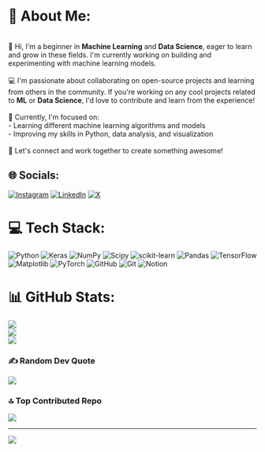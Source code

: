 # 💫 About Me:
<br>👋 Hi, I'm a beginner in **Machine Learning** and **Data Science**, eager to learn and grow in these fields. I'm currently working on building and experimenting with machine learning models.<br><br>💻 I'm passionate about collaborating on open-source projects and learning from others in the community. If you're working on any cool projects related to **ML** or **Data Science**, I'd love to contribute and learn from the experience!<br><br>🌱 Currently, I'm focused on:<br>- Learning different machine learning algorithms and models<br>- Improving my skills in Python, data analysis, and visualization<br><br>💬 Let's connect and work together to create something awesome!<br>


## 🌐 Socials:
[![Instagram](https://img.shields.io/badge/Instagram-%23E4405F.svg?logo=Instagram&logoColor=white)](https://instagram.com/Abhijna_sp) [![LinkedIn](https://img.shields.io/badge/LinkedIn-%230077B5.svg?logo=linkedin&logoColor=white)](https://linkedin.com/in/abhijna-sp) [![X](https://img.shields.io/badge/X-black.svg?logo=X&logoColor=white)](https://x.com/_abhi_sp) 

# 💻 Tech Stack:
![Python](https://img.shields.io/badge/python-3670A0?style=plastic&logo=python&logoColor=ffdd54) ![Keras](https://img.shields.io/badge/Keras-%23D00000.svg?style=plastic&logo=Keras&logoColor=white) ![NumPy](https://img.shields.io/badge/numpy-%23013243.svg?style=plastic&logo=numpy&logoColor=white) ![Scipy](https://img.shields.io/badge/SciPy-%230C55A5.svg?style=plastic&logo=scipy&logoColor=%white) ![scikit-learn](https://img.shields.io/badge/scikit--learn-%23F7931E.svg?style=plastic&logo=scikit-learn&logoColor=white) ![Pandas](https://img.shields.io/badge/pandas-%23150458.svg?style=plastic&logo=pandas&logoColor=white) ![TensorFlow](https://img.shields.io/badge/TensorFlow-%23FF6F00.svg?style=plastic&logo=TensorFlow&logoColor=white) ![Matplotlib](https://img.shields.io/badge/Matplotlib-%23ffffff.svg?style=plastic&logo=Matplotlib&logoColor=black) ![PyTorch](https://img.shields.io/badge/PyTorch-%23EE4C2C.svg?style=plastic&logo=PyTorch&logoColor=white) ![GitHub](https://img.shields.io/badge/github-%23121011.svg?style=plastic&logo=github&logoColor=white) ![Git](https://img.shields.io/badge/git-%23F05033.svg?style=plastic&logo=git&logoColor=white) ![Notion](https://img.shields.io/badge/Notion-%23000000.svg?style=plastic&logo=notion&logoColor=white)
# 📊 GitHub Stats:
![](https://github-readme-stats.vercel.app/api?username=spabhijna&theme=dark&hide_border=true&include_all_commits=false&count_private=false)<br/>
![](https://github-readme-streak-stats.herokuapp.com/?user=spabhijna&theme=dark&hide_border=true)<br/>
![](https://github-readme-stats.vercel.app/api/top-langs/?username=spabhijna&theme=dark&hide_border=true&include_all_commits=false&count_private=false&layout=compact)

### ✍️ Random Dev Quote
![](https://quotes-github-readme.vercel.app/api?type=vetical&theme=radical)

### 🔝 Top Contributed Repo
![](https://github-contributor-stats.vercel.app/api?username=spabhijna&limit=5&theme=radical&combine_all_yearly_contributions=true)

---
[![](https://visitcount.itsvg.in/api?id=spabhijna&icon=4&color=6)](https://visitcount.itsvg.in)

<!-- Proudly created with GPRM ( https://gprm.itsvg.in ) -->
